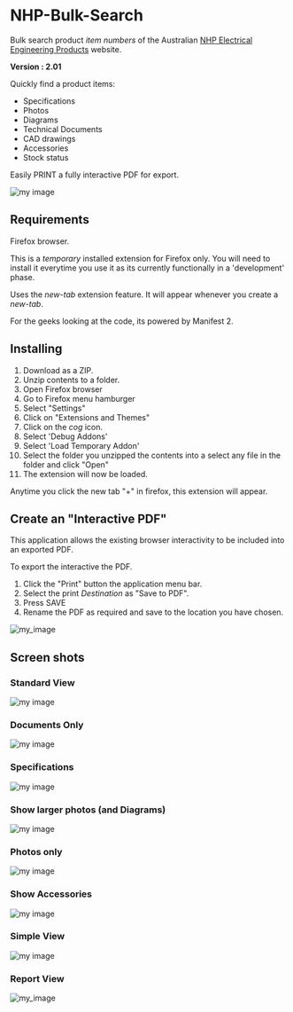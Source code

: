 # NHP-Bulk-Search
Bulk search product _item numbers_ of the Australian [NHP Electrical Engineering Products](https://www.nhp.com.au) website.

**Version : 2.01**

Quickly find a product items:
* Specifications
* Photos
* Diagrams
* Technical Documents
* CAD drawings
* Accessories
* Stock status

Easily PRINT a fully interactive PDF for export.

![my image](NHP-Bulk-Search-November-224.png)

## Requirements
Firefox browser.

This is a *temporary* installed extension for Firefox only.
You will need to install it everytime you use it as its currently functionally in a 'development' phase.

Uses the _new-tab_ extension feature. It will appear whenever you create a _new-tab_.

For the geeks looking at the code, its powered by Manifest 2.

## Installing

1. Download as a ZIP.
2. Unzip contents to a folder.
3. Open Firefox browser
4. Go to Firefox menu hamburger
5. Select "Settings"
6. Click on "Extensions and Themes"
7. Click on the _cog_ icon.
8. Select 'Debug Addons'
9. Select 'Load Temporary Addon'
10. Select the folder you unzipped the contents into a select any file in the folder and click "Open"
11. The extension will now be loaded.

Anytime you click the new tab "+" in firefox, this extension will appear.

## Create an "Interactive PDF"
This application allows the existing browser interactivity to be included into an exported PDF.

To export the interactive the PDF.

1. Click the "Print" button the application menu bar.
2. Select the print _Destination_ as "Save to PDF".
3. Press SAVE
4. Rename the PDF as required and save to the location you have chosen.

![my_image](NHP-Bulk-Search-v201-Save-Interactive-PDF.png)

## Screen shots

### Standard View
![my image](NHP-Bulk-Search-November-Item1.png)

### Documents Only
![my image](NHP-Bulk-Search-November-documents-only.png)

### Specifications
![my image](NHP-Bulk-Search-November-specifications.png)

### Show larger photos (and Diagrams)
![my image](NHP-Bulk-Search-November-large-photos.png)

### Photos only
![my image](NHP-Bulk-Search-November-photos-only.png)

### Show Accessories
![my image](NHP-Bulk-Search-November-show-Accessory.png)

### Simple View
![my image](NHP-Bulk-Search-November-simple-view.png)

### Report View 
![my_image](NHP-Bulk-Search-v201-Report-View.png)
